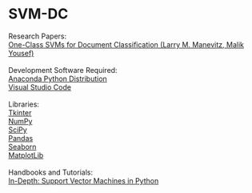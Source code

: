 # SVM-DC
Research Papers: \
[One-Class SVMs for Document Classification (Larry M. Manevitz, Malik Yousef)](http://www.jmlr.org/papers/volume2/manevitz01a/manevitz01a.pdf) \
\
Development Software Required: \
[Anaconda Python Distribution](https://repo.anaconda.com/archive/Anaconda3-2020.02-Windows-x86_64.exe) \
[Visual Studio Code](https://aka.ms/win32-x64-user-stable) \
\
Libraries: \
[Tkinter](https://realpython.com/python-gui-tkinter/) \
[NumPy](https://www.guru99.com/numpy-tutorial.html) \
[SciPy](https://www.guru99.com/scipy-tutorial.html) \
[Pandas](https://www.geeksforgeeks.org/pandas-tutorial/) \
[Seaborn](https://www.datacamp.com/community/tutorials/seaborn-python-tutorial) \
[MatplotLib](https://realpython.com/python-matplotlib-guide/) \
\
Handbooks and Tutorials: \
[In-Depth: Support Vector Machines in Python](https://jakevdp.github.io/PythonDataScienceHandbook/05.07-support-vector-machines.html)
